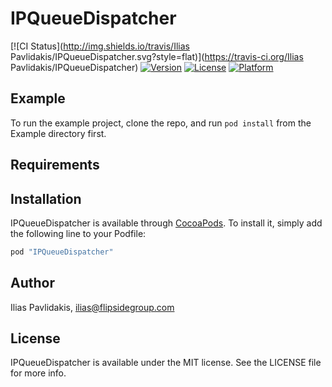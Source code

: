# IPQueueDispatcher

[![CI Status](http://img.shields.io/travis/Ilias Pavlidakis/IPQueueDispatcher.svg?style=flat)](https://travis-ci.org/Ilias Pavlidakis/IPQueueDispatcher)
[![Version](https://img.shields.io/cocoapods/v/IPQueueDispatcher.svg?style=flat)](http://cocoapods.org/pods/IPQueueDispatcher)
[![License](https://img.shields.io/cocoapods/l/IPQueueDispatcher.svg?style=flat)](http://cocoapods.org/pods/IPQueueDispatcher)
[![Platform](https://img.shields.io/cocoapods/p/IPQueueDispatcher.svg?style=flat)](http://cocoapods.org/pods/IPQueueDispatcher)

## Example

To run the example project, clone the repo, and run `pod install` from the Example directory first.

## Requirements

## Installation

IPQueueDispatcher is available through [CocoaPods](http://cocoapods.org). To install
it, simply add the following line to your Podfile:

```ruby
pod "IPQueueDispatcher"
```

## Author

Ilias Pavlidakis, ilias@flipsidegroup.com

## License

IPQueueDispatcher is available under the MIT license. See the LICENSE file for more info.
